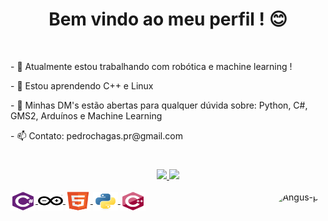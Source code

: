 <div class='greetings' align='center'>
  <h1><b>Bem vindo ao meu perfil ! 😊</b></h1>
</div>
<br>
<div class='perso_info'>
<p>- 🔭 Atualmente estou trabalhando com robótica e machine learning !</p>
<p>- 🌱 Estou aprendendo C++ e Linux </p>
<p>- 💬 Minhas DM's estão abertas para qualquer dúvida sobre: Python, C#, GMS2, Arduínos e Machine Learning </p>
<p>- 📫 Contato: pedrochagas.pr@gmail.com </p>
</div>
  <h1></h1>
<div align="center">
  <a href="https://github.com/pChagas-cloud">
  <img height="180em" src="https://github-readme-stats.vercel.app/api?username=pChagas-cloud&show_icons=true&theme=nord&include_all_commits=true&count_private=true"/>
  <img height="150em" src="https://github-readme-stats.vercel.app/api/top-langs/?username=pChagas-cloud&layout=compact&langs_count=7&theme=nord"/>
</div>


<div style="display: inline_block"><br>
  <img align="center" alt="Rafa-Js" height="30" width="40" src="https://raw.githubusercontent.com/devicons/devicon/master/icons/csharp/csharp-plain.svg">
  <img align="center" alt="Rafa-Ts" height="30" width="40" src="https://raw.githubusercontent.com/devicons/devicon/master/icons/arduino/arduino-plain.svg">
  <img align="center" alt="Rafa-HTML" height="30" width="40" src="https://raw.githubusercontent.com/devicons/devicon/master/icons/html5/html5-original.svg">
  <img align="center" alt="Rafa-Python" height="30" width="40" src="https://raw.githubusercontent.com/devicons/devicon/master/icons/python/python-original.svg">
  <img align="center" alt="Rafa-Csharp" height="30" width="40" src="https://raw.githubusercontent.com/devicons/devicon/master/icons/cplusplus/cplusplus-original.svg">
  <img align="right" alt="Angus-pic" height="150" style="border-radius:50px;" src="https://64.media.tumblr.com/ca07467c2d315cd905a57310c4475a6a/tumblr_oo44reKi6F1v57y0co1_250.png">
</div>
